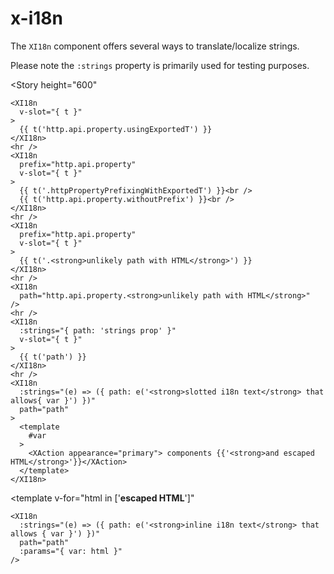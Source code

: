 # x-i18n

The `XI18n` component offers several ways to translate/localize strings.

Please note the `:strings` property is primarily used for testing purposes.

<Story
  height="600"
>
    <XI18n
      v-slot="{ t }"
    >
      {{ t('http.api.property.usingExportedT') }}
    </XI18n>
    <hr />
    <XI18n
      prefix="http.api.property"
      v-slot="{ t }"
    >
      {{ t('.httpPropertyPrefixingWithExportedT') }}<br />
      {{ t('http.api.property.withoutPrefix') }}<br />
    </XI18n>
    <hr />
    <XI18n
      prefix="http.api.property"
      v-slot="{ t }"
    >
      {{ t('.<strong>unlikely path with HTML</strong>') }}
    </XI18n>
    <hr />
    <XI18n
      path="http.api.property.<strong>unlikely path with HTML</strong>"
    />
    <hr />
    <XI18n
      :strings="{ path: 'strings prop' }"
      v-slot="{ t }"
    >
      {{ t('path') }}
    </XI18n>
    <hr />
    <XI18n
      :strings="(e) => ({ path: e('<strong>slotted i18n text</strong> that allows{ var }') })"
      path="path"
    >
      <template
        #var
      >
        <XAction appearance="primary"> components {{'<strong>and escaped HTML</strong>'}}</XAction>
      </template>
    </XI18n>
<template
  v-for="html in ['<strong>escaped HTML</strong>']"
>
    <XI18n
      :strings="(e) => ({ path: e('<strong>inline i18n text</strong> that allows { var }') })"
      path="path"
      :params="{ var: html }"
    />
</template>
</Story>
